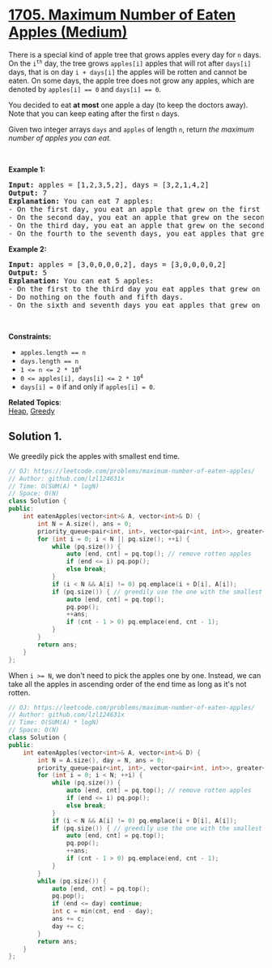 # [1705. Maximum Number of Eaten Apples (Medium)](https://leetcode.com/problems/maximum-number-of-eaten-apples/)

<p>There is a special kind of apple tree that grows apples every day for <code>n</code> days. On the <code>i<sup>th</sup></code> day, the tree grows <code>apples[i]</code> apples that will rot after <code>days[i]</code> days, that is on day <code>i + days[i]</code> the apples will be rotten and cannot be eaten. On some days, the apple tree does not grow any apples, which are denoted by <code>apples[i] == 0</code> and <code>days[i] == 0</code>.</p>

<p>You decided to eat <strong>at most</strong> one apple a day (to keep the doctors away). Note that you can keep eating after the first <code>n</code> days.</p>

<p>Given two integer arrays <code>days</code> and <code>apples</code> of length <code>n</code>, return <em>the maximum number of apples you can eat.</em></p>

<p>&nbsp;</p>
<p><strong>Example 1:</strong></p>

<pre><strong>Input:</strong> apples = [1,2,3,5,2], days = [3,2,1,4,2]
<strong>Output:</strong> 7
<strong>Explanation:</strong> You can eat 7 apples:
- On the first day, you eat an apple that grew on the first day.
- On the second day, you eat an apple that grew on the second day.
- On the third day, you eat an apple that grew on the second day. After this day, the apples that grew on the third day rot.
- On the fourth to the seventh days, you eat apples that grew on the fourth day.
</pre>

<p><strong>Example 2:</strong></p>

<pre><strong>Input:</strong> apples = [3,0,0,0,0,2], days = [3,0,0,0,0,2]
<strong>Output:</strong> 5
<strong>Explanation:</strong> You can eat 5 apples:
- On the first to the third day you eat apples that grew on the first day.
- Do nothing on the fouth and fifth days.
- On the sixth and seventh days you eat apples that grew on the sixth day.
</pre>

<p>&nbsp;</p>
<p><strong>Constraints:</strong></p>

<ul>
	<li><code>apples.length == n</code></li>
	<li><code>days.length == n</code></li>
	<li><code>1 &lt;= n &lt;= 2 * 10<sup>4</sup></code></li>
	<li><code>0 &lt;= apples[i], days[i] &lt;= 2 * 10<sup>4</sup></code></li>
	<li><code>days[i] = 0</code> if and only if <code>apples[i] = 0</code>.</li>
</ul>


**Related Topics**:  
[Heap](https://leetcode.com/tag/heap/), [Greedy](https://leetcode.com/tag/greedy/)

## Solution 1.

We greedily pick the apples with smallest end time.

```cpp
// OJ: https://leetcode.com/problems/maximum-number-of-eaten-apples/
// Author: github.com/lzl124631x
// Time: O(SUM(A) * logN)
// Space: O(N)
class Solution {
public:
    int eatenApples(vector<int>& A, vector<int>& D) {
        int N = A.size(), ans = 0;
        priority_queue<pair<int, int>, vector<pair<int, int>>, greater<>> pq; // end time, cnt
        for (int i = 0; i < N || pq.size(); ++i) {
            while (pq.size()) {
                auto [end, cnt] = pq.top(); // remove rotten apples
                if (end <= i) pq.pop();
                else break;
            }
            if (i < N && A[i] != 0) pq.emplace(i + D[i], A[i]);
            if (pq.size()) { // greedily use the one with the smallest end time
                auto [end, cnt] = pq.top();
                pq.pop();
                ++ans;
                if (cnt - 1 > 0) pq.emplace(end, cnt - 1);
            }
        }
        return ans;
    }
};
```

When `i >= N`, we don't need to pick the apples one by one. Instead, we can take all the apples in ascending order of the end time as long as it's not rotten.

```cpp
// OJ: https://leetcode.com/problems/maximum-number-of-eaten-apples/
// Author: github.com/lzl124631x
// Time: O(SUM(A) * logN)
// Space: O(N)
class Solution {
public:
    int eatenApples(vector<int>& A, vector<int>& D) {
        int N = A.size(), day = N, ans = 0;
        priority_queue<pair<int, int>, vector<pair<int, int>>, greater<>> pq; // end time, cnt
        for (int i = 0; i < N; ++i) {
            while (pq.size()) {
                auto [end, cnt] = pq.top(); // remove rotten apples
                if (end <= i) pq.pop();
                else break;
            }
            if (i < N && A[i] != 0) pq.emplace(i + D[i], A[i]);
            if (pq.size()) { // greedily use the one with the smallest end time
                auto [end, cnt] = pq.top();
                pq.pop();
                ++ans;
                if (cnt - 1 > 0) pq.emplace(end, cnt - 1);
            }
        }
        while (pq.size()) {
            auto [end, cnt] = pq.top();
            pq.pop();
            if (end <= day) continue;
            int c = min(cnt, end - day);
            ans += c;
            day += c;
        }
        return ans;
    }
};
```